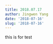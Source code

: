 ```yaml
---
title: 2018.07.17
author: Jingwen Yang
date: '2018-07-16'
slug: '2018-07-16'
---
```

this is for test